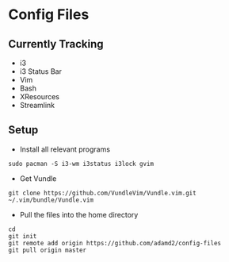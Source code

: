 # Config Files

## Currently Tracking
- i3 
- i3 Status Bar
- Vim 
- Bash
- XResources
- Streamlink

## Setup
- Install all relevant programs  
```
sudo pacman -S i3-wm i3status i3lock gvim
```  

- Get Vundle  
```
git clone https://github.com/VundleVim/Vundle.vim.git ~/.vim/bundle/Vundle.vim
```  

- Pull the files into the home directory  
```
cd
git init
git remote add origin https://github.com/adamd2/config-files
git pull origin master
```  
